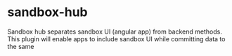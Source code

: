 # sandbox-hub
Sandbox hub separates sandbox UI (angular app) from backend methods. This plugin will enable apps to include sandbox UI while committing data to the same 
